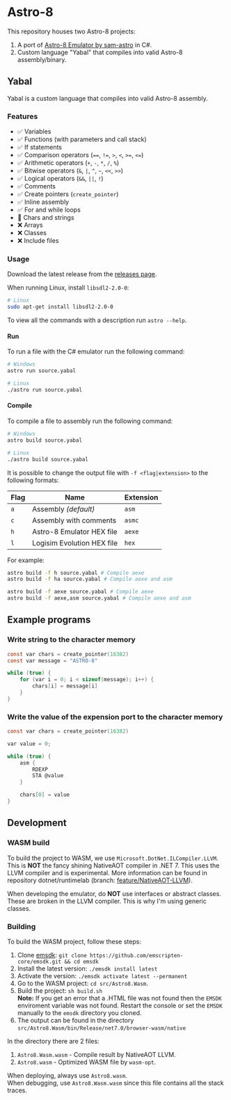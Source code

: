 # Astro-8
This repository houses two Astro-8 projects:
1. A port of [Astro-8 Emulator by sam-astro](https://github.com/sam-astro/Astro8-Computer/tree/main/Astro8-Emulator) in C#.
2. Custom language "Yabal" that compiles into valid Astro-8 assembly/binary.

## Yabal
Yabal is a custom language that compiles into valid Astro-8 assembly.

### Features
- ✅ Variables
- ✅ Functions (with parameters and call stack)
- ✅ If statements
- ✅ Comparison operators (`==`, `!=`, `>`, `<`, `>=`, `<=`)
- ✅ Arithmetic operators (`+`, `-`, `*`, `/`, `%`)
- ✅ Bitwise operators (`&`, `|`, `^`, `~`, `<<`, `>>`)
- ✅ Logical operators (`&&`, `||`, `!`)
- ✅ Comments
- ✅ Create pointers (`create_pointer`)
- ✅ Inline assembly
- ✅ For and while loops
- 🚧 Chars and strings
- ❌ Arrays
- ❌ Classes
- ❌ Include files

### Usage
Download the latest release from the [releases page](https://github.com/GerardSmit/Astro8/releases).

When running Linux, install `libsdl2-2.0-0`:

```bash
# Linux
sudo apt-get install libsdl2-2.0-0
```

To view all the commands with a description run `astro --help`.

#### Run
To run a file with the C# emulator run the following command:

```bash
# Windows
astro run source.yabal

# Linux
./astro run source.yabal
```

#### Compile
To compile a file to assembly run the following command:

```bash
# Windows
astro build source.yabal

# Linux
./astro build source.yabal
```

It is possible to change the output file with `-f <flag|extension>` to the following formats:

| Flag | Name | Extension |
| --- | --- | --- |
| `a` | Assembly _(default)_ | `asm` |
| `c` | Assembly with comments | `asmc` |
| `h` | Astro-8 Emulator HEX file | `aexe` |
| `l` | Logisim Evolution HEX file | `hex` |

For example:

```bash
astro build -f h source.yabal # Compile aexe 
astro build -f ha source.yabal # Compile aexe and asm

astro build -f aexe source.yabal # Compile aexe 
astro build -f aexe,asm source.yabal # Compile aexe and asm
```

## Example programs
### Write string to the character memory
```c
const var chars = create_pointer(16382)
const var message = "ASTRO-8"

while (true) {
    for (var i = 0; i < sizeof(message); i++) {
        chars[i] = message[i]
    }
}
```

### Write the value of the expension port to the character memory
```c
const var chars = create_pointer(16382)

var value = 0;

while (true) {
    asm {
        RDEXP
        STA @value
    }

    chars[0] = value
}
```

## Development
### WASM build
To build the project to WASM, we use `Microsoft.DotNet.ILCompiler.LLVM`. This is **NOT** the fancy shining NativeAOT compiler in .NET 7. This uses the LLVM compiler and is experimental. More information can be found in repository dotnet/runtimelab (branch: [feature/NativeAOT-LLVM](https://github.com/dotnet/runtimelab/tree/feature/NativeAOT-LLVM#readme)).

When developing the emulator, do **NOT** use interfaces or abstract classes. These are broken in the LLVM compiler. This is why I'm using generic classes.
### Building
To build the WASM project, follow these steps:
1. Clone [emsdk](https://github.com/emscripten-core/emsdk): `git clone https://github.com/emscripten-core/emsdk.git && cd emsdk`
2. Install the latest version: `./emsdk install latest`
3. Activate the version: `./emsdk activate latest --permanent`
4. Go to the WASM project: `cd src/Astro8.Wasm`.
5. Build the project: `sh build.sh`  
   **Note:** If you get an error that a .HTML file was not found then the `EMSDK` enviroment variable was not found. Restart the console or set the `EMSDK` manually to the `emsdk` directory you cloned.
6. The output can be found in the directory `src/Astro8.Wasm/bin/Release/net7.0/browser-wasm/native`

In the directory there are 2 files:

1. `Astro8.Wasm.wasm` - Compile result by NativeAOT LLVM.
2. `Astro8.wasm` - Optimized WASM file by `wasm-opt`.

When deploying, always use `Astro8.wasm`.  
When debugging, use `Astro8.Wasm.wasm` since this file contains all the stack traces.
